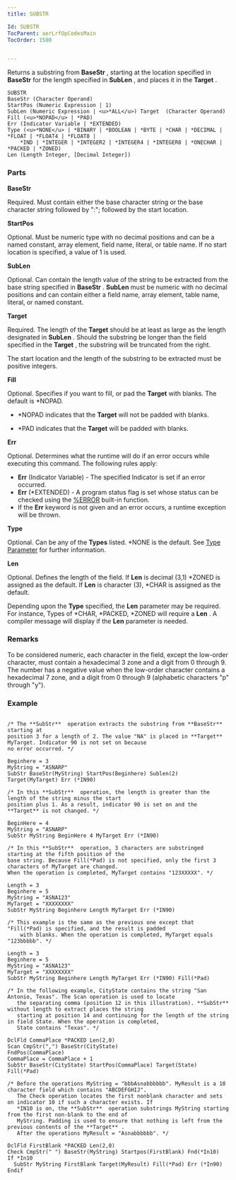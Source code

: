 ```yaml
---
title: SUBSTR

Id: SUBSTR
TocParent: aerLrfOpCodesMain
TocOrder: 1500


---
```


Returns a substring from **BaseStr** , starting at the location specified in **BaseStr** for the length specified in **SubLen** , and places it in the **Target** . 

```
SUBSTR
BaseStr (Character Operand)
StartPos (Numeric Expression | 1)
SubLen (Numeric Expression | <u>*ALL</u>) Target  (Character Operand)
Fill (<u>*NOPAD</u> | *PAD)
Err (Indicator Variable | *EXTENDED)
Type (<u>*NONE</u> | *BINARY | *BOOLEAN | *BYTE | *CHAR | *DECIMAL | *FLOAT | *FLOAT4 | *FLOAT8 |
    *IND | *INTEGER | *INTEGER2 | *INTEGER4 | *INTEGER8 | *ONECHAR | *PACKED | *ZONED)
Len (Length Integer, [Decimal Integer])
```

### Parts

**BaseStr** 

Required. Must contain either the base character string or the base character string followed by ":"; followed by the start location.


**StartPos** 

Optional. Must be numeric type with no decimal positions and can be a named constant, array element, field name, literal, or table name. If no start location is specified, a value of 1 is used.


**SubLen** 

Optional. Can contain the length value of the string to be extracted from the base string specified in **BaseStr** . **SubLen** must be numeric with no decimal positions and can contain either a field name, array element, table name, literal, or named constant.


**Target** 

Required. The length of the **Target** should be at least as large as the length designated in **SubLen** . Should the substring be longer than the field specified in the **Target** , the substring will be truncated from the right. 

The start location and the length of the substring to be extracted must be positive integers.


**Fill** 

Optional. Specifies if you want to fill, or pad the **Target** with blanks. The default is *NOPAD. 

- *NOPAD indicates that the **Target** will not be padded with blanks.

- *PAD indicates that the **Target** will be padded with blanks.


**Err** 

Optional. Determines what the runtime will do if an error occurs while executing this command. The following rules apply: 

- **Err** (Indicator Variable) - The specified Indicator is set if an error occurred.
- **Err** (*EXTENDED) - A program status flag is set whose status can be checked using the [%ERROR](ERROR_Function.html) built-in function.
- If the **Err** keyword is not given and an error occurs, a runtime exception will be thrown.


**Type** 

Optional. Can be any of the **Types** listed. *NONE is the default. See [Type Parameter](Type_Parameter.html) for further information.


**Len** 

Optional. Defines the length of the field. If **Len** is decimal (3,1) *ZONED is assigned as the default. If **Len** is character (3), *CHAR is assigned as the default. 

Depending upon the **Type** specified, the **Len** parameter may be required. For instance, Types of *CHAR, *PACKED, *ZONED will require a **Len** . A compiler message will display if the **Len** parameter is needed.


### Remarks
To be considered numeric, each character in the field, except the low-order character, must contain a hexadecimal 3 zone and a digit from 0 through 9. The number has a negative value when the low-order character contains a hexadecimal 7 zone, and a digit from 0 through 9 (alphabetic characters "p" through "y"). 

### Example

```

/* The **SubStr**  operation extracts the substring from **BaseStr**  starting at 
position 3 for a length of 2. The value "NA" is placed in **Target**  MyTarget. Indicator 90 is not set on because 
no error occurred. */

Beginhere = 3
MyString = "ASNARP"
SubStr BaseStr(MyString) StartPos(Beginhere) Sublen(2) Target(MyTarget) Err (*IN90)

/* In this **SubStr**  operation, the length is greater than the length of the string minus the start 
position plus 1. As a result, indicator 90 is set on and the **Target** is not changed. */

BeginHere = 4
MyString = "ASNARP"
SubStr MyString BeginHere 4 MyTarget Err (*IN90)

/* In this **SubStr**  operation, 3 characters are substringed starting at the fifth position of the 
base string. Because Fill(*Pad) is not specified, only the first 3 characters of MyTarget are changed. 
When the operation is completed, MyTarget contains "123XXXXX". */

Length = 3
Beginhere = 5
MyString = "ASNA123"
MyTarget = "XXXXXXXX"
SubStr MyString Beginhere Length MyTarget Err (*IN90)

/* This example is the same as the previous one except that "Fill(*Pad) is specified, and the result is padded 
	with blanks. When the operation is completed, MyTarget equals "123bbbbb". */

Length = 3
Beginhere = 5
MyString = "ASNA123"
MyTarget = "XXXXXXXX"
SubStr MyString Beginhere Length MyTarget Err (*IN90) Fill(*Pad)

/* In the following example, CityState contains the string "San Antonio, Texas". The Scan operation is used to locate 
   the separating comma (position 12 in this illustration). **SubStr**  without length to extract places the string 
   starting at position 14 and continuing for the length of the string in field State. When the operation is completed,
   State contains "Texas". */

DclFld CommaPlace *PACKED Len(2,0)
Scan CmpStr(",") BaseStr(CityState) 
FndPos(CommaPlace)
CommaPlace = CommaPlace + 1
SubStr BaseStr(CityState) StartPos(CommaPlace) Target(State) Fill(*Pad)

/* Before the operations MyString = "bbbAsnabbbbbb". MyResult is a 10 character field which contains "ABCDEFGHIJ". 
   The Check operation locates the first nonblank character and sets on indicator 10 if such a character exists. If 
   *IN10 is on, the **SubStr**  operation substrings MyString starting from the first non-blank to the end of 
   MyString. Padding is used to ensure that nothing is left from the previous contents of the **Target** . 
   After the operations MyResult = "Asnabbbbbb". */

DclFld FirstBlank *PACKED Len(2,0)
Check CmpStr(" ") BaseStr(MyString) Startpos(FirstBlank) Fnd(*In10)
If *In10
  SubStr MyString FirstBlank Target(MyResult) Fill(*Pad) Err (*In90)
Endif 
```

